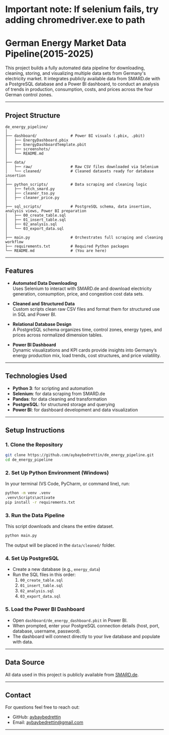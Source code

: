 # Important note: If selenium fails, try adding chromedriver.exe to path
# German Energy Market Data Pipeline(2015-2025)

This project builds a fully automated data pipeline for downloading, cleaning, storing, and visualizing multiple data sets from Germany's electricity market. It integrates publicly available data from SMARD.de with a PostgreSQL database and a Power BI dashboard, to conduct an analysis of trends in production, consumption, costs, and prices across the four German control zones.

---

## Project Structure

```
de_energy_pipeline/
│
├── dashboard/               # Power BI visuals (.pbix, .pbit)
│   ├── EnergyDashboard.pbix
│   ├── EnergyDashboardTemplate.pbit
│   ├── screenshots/
│   └── README.md
│
├── data/
│   ├── raw/                 # Raw CSV files downloaded via Selenium
│   └── cleaned/             # Cleaned datasets ready for database insertion
│
├── python_scripts/          # Data scraping and cleaning logic
│   ├── fetch_smard.py
│   ├── cleaner_tso.py
│   ├── cleaner_price.py
│
├── sql_scripts/             # PostgreSQL schema, data insertion, analysis views, Power BI preparation
│   ├── 00_create_table.sql
│   ├── 01_insert_table.sql
│   ├── 02_analysis.sql
│   └── 03_export_data.sql
│
├── main.py                  # Orchestrates full scraping and cleaning workflow
├── requirements.txt         # Required Python packages
└── README.md                # (You are here)
```

---

## Features

- **Automated Data Downloading**  
  Uses Selenium to interact with SMARD.de and download electricity generation, consumption, price, and congestion cost data sets.

- **Cleaned and Structured Data**  
  Custom scripts clean raw CSV files and format them for structured use in SQL and Power BI.

- **Relational Database Design**  
  A PostgreSQL schema organizes time, control zones, energy types, and prices across normalized dimension tables.

- **Power BI Dashboard**  
  Dynamic visualizations and KPI cards provide insights into Germany’s energy production mix, load trends, cost structures, and price volatility.

---

## Technologies Used

- **Python 3**: for scripting and automation  
- **Selenium**: for data scraping from SMARD.de  
- **Pandas**: for data cleaning and transformation  
- **PostgreSQL**: for structured storage and querying  
- **Power BI**: for dashboard development and data visualization

---

## Setup Instructions

### 1. Clone the Repository
```bash
git clone https://github.com/aybaybedrettin/de_energy_pipeline.git
cd de_energy_pipeline
```

### 2. Set Up Python Environment (Windows)

In your terminal (VS Code, PyCharm, or command line), run:

```bash
python -m venv .venv
.venv\Scripts\activate
pip install -r requirements.txt
```

### 3. Run the Data Pipeline
This script downloads and cleans the entire dataset.

```bash
python main.py
```
The output will be placed in the `data/cleaned/` folder.

### 4. Set Up PostgreSQL
- Create a new database (e.g., `energy_data`)
- Run the SQL files in this order:
  1. `00_create_table.sql`
  2. `01_insert_table.sql`
  3. `02_analysis.sql`
  4. `03_export_data.sql`


### 5. Load the Power BI Dashboard
- Open `dashboard/de_energy_dashboard.pbit` in Power BI.
- When prompted, enter your PostgreSQL connection details (host, port, database, username, password).
- The dashboard will connect directly to your live database and populate with data.

---

## Data Source

All data used in this project is publicly available from [SMARD.de](https://www.smard.de/).

---

## Contact

For questions feel free to reach out:

- GitHub: [aybaybedrettin](https://github.com/aybaybedrettin)
- Email: aybaybedrettin@gmail.com

---
